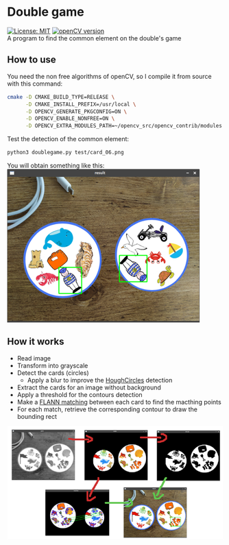# Double game 
[![License: MIT](https://img.shields.io/badge/License-MIT-blue.svg)](https://opensource.org/licenses/mit)
[![openCV version](https://img.shields.io/badge/openCV-%3E%3D%204.2-green)](https://img.shields.io/badge/openCV-%3E%3D%204.2-green)  
A program to find the common element on the double's game


## How to use
You need the non free algorithms of openCV, so I compile it from source with this command:
```sh
cmake -D CMAKE_BUILD_TYPE=RELEASE \
      -D CMAKE_INSTALL_PREFIX=/usr/local \
      -D OPENCV_GENERATE_PKGCONFIG=ON \
      -D OPENCV_ENABLE_NONFREE=ON \
      -D OPENCV_EXTRA_MODULES_PATH=~/opencv_src/opencv_contrib/modules ../opencv
```
Test the detection of the common element:
```sh
python3 doublegame.py test/card_06.png
```
You will obtain something like this:  
![result](screenshot/result.png)

## How it works

* Read image
* Transform into grayscale
* Detect the cards (circles)
  * Apply a blur to improve the [HoughCircles](https://docs.opencv.org/master/da/d53/tutorial_py_houghcircles.html) detection
* Extract the cards for an image without background
* Apply a threshold for the contours detection
* Make a [FLANN matching](https://docs.opencv.org/master/dc/dc3/tutorial_py_matcher.html) between each card to find the macthing points
* For each match, retrieve the corresponding contour to draw the bounding rect

![processing](screenshot/processing.png)